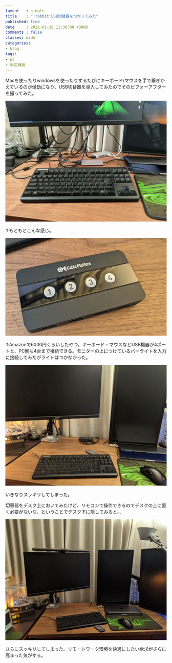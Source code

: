 ```yaml
---
layout   : single
title    : ":rabbit:USB切替器をつかってみた"
published: true
date     : 2021-01-26 11:30:00 +0900
comments : false
classes: wide
categories:
- blog
tags:
- pc
- 周辺機器
---
```


Macを使ったりwindowsを使ったりするたびにキーボード/マウスを手で繋ぎかえているのが億劫になり、USB切替器を導入してみたのでそのビフォーアフターを撮ってみた。

![img](/assets/images/2021-01-26/20210126_0.jpg)

↑もともとこんな感じ。

![img](/assets/images/2021-01-26/20210126_1.jpg)

↑Amazonで6000円くらいしたやつ。キーボード・マウスなどUSB機器が4ポートと、PC側も4台まで接続できる。モニターの上につけているバーライトを入力に接続してみたがライトはつかなかった。

![img](/assets/images/2021-01-26/20210126_2.jpg)

いきなりスッキリしてしまった。

切替器をデスク上においてみたけど、リモコンで操作できるのでデスクの上に置く必要がないな、ということでデスク下に隠してみると、、

![img](/assets/images/2021-01-26/20210126_3.jpg)

さらにスッキリしてしまった。リモートワーク環境を快適にしたい欲求がさらに高まった気がする。
